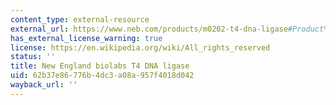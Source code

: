 ```yaml
---
content_type: external-resource
external_url: https://www.neb.com/products/m0202-t4-dna-ligase#Product%20Information
has_external_license_warning: true
license: https://en.wikipedia.org/wiki/All_rights_reserved
status: ''
title: New England biolabs T4 DNA ligase
uid: 62b37e86-776b-4dc3-a08a-957f4018d042
wayback_url: ''
---
```


